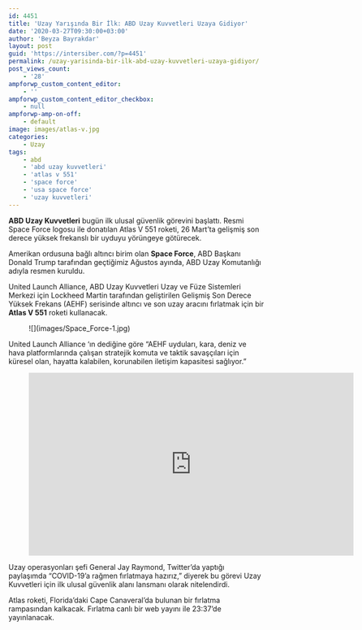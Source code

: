 ```yaml
---
id: 4451
title: 'Uzay Yarışında Bir İlk: ABD Uzay Kuvvetleri Uzaya Gidiyor'
date: '2020-03-27T09:30:00+03:00'
author: 'Beyza Bayrakdar'
layout: post
guid: 'https://intersiber.com/?p=4451'
permalink: /uzay-yarisinda-bir-ilk-abd-uzay-kuvvetleri-uzaya-gidiyor/
post_views_count:
    - '28'
ampforwp_custom_content_editor:
    - ''
ampforwp_custom_content_editor_checkbox:
    - null
ampforwp-amp-on-off:
    - default
image: images/atlas-v.jpg
categories:
    - Uzay
tags:
    - abd
    - 'abd uzay kuvvetleri'
    - 'atlas v 551'
    - 'space force'
    - 'usa space force'
    - 'uzay kuvvetleri'
---
```


**ABD Uzay Kuvvetleri** bugün ilk ulusal güvenlik görevini başlattı. Resmi Space Force logosu ile donatılan Atlas V 551 roketi, 26 Mart’ta gelişmiş son derece yüksek frekanslı bir uyduyu yörüngeye götürecek.

Amerikan ordusuna bağlı altıncı birim olan **Space Force**, ABD Başkanı Donald Trump tarafından geçtiğimiz Ağustos ayında, ABD Uzay Komutanlığı adıyla resmen kuruldu.

United Launch Alliance, ABD Uzay Kuvvetleri Uzay ve Füze Sistemleri Merkezi için Lockheed Martin tarafından geliştirilen Gelişmiş Son Derece Yüksek Frekans (AEHF) serisinde altıncı ve son uzay aracını fırlatmak için bir **Atlas V 551** roketi kullanacak.

<figure class="wp-block-image size-full">![](images/Space_Force-1.jpg)</figure>United Launch Alliance ‘ın dediğine göre “AEHF uyduları, kara, deniz ve hava platformlarında çalışan stratejik komuta ve taktik savaşçıları için küresel olan, hayatta kalabilen, korunabilen iletişim kapasitesi sağlıyor.”

<figure class="wp-block-embed-youtube wp-block-embed is-type-video is-provider-youtube wp-embed-aspect-16-9 wp-has-aspect-ratio"><div class="wp-block-embed__wrapper"><span class="embed-youtube" style="text-align:center; display: block;"><iframe allowfullscreen="true" class="youtube-player" height="360" src="https://www.youtube.com/embed/YBkB1BbblN0?version=3&rel=1&fs=1&autohide=2&showsearch=0&showinfo=1&iv_load_policy=1&wmode=transparent" style="border:0;" width="640"></iframe></span></div></figure>Uzay operasyonları şefi General Jay Raymond, Twitter’da yaptığı paylaşımda “COVID-19’a rağmen fırlatmaya hazırız,” diyerek bu görevi Uzay Kuvvetleri için ilk ulusal güvenlik alanı lansmanı olarak nitelendirdi.

Atlas roketi, Florida’daki Cape Canaveral’da bulunan bir fırlatma rampasından kalkacak. Fırlatma canlı bir web yayını ile 23:37’de yayınlanacak.